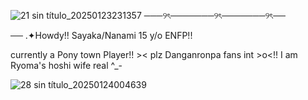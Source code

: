 ![21 sin título_20250123231357](https://github.com/user-attachments/assets/ce7b5ef3-3801-414a-9e1d-8a71a2b53c4e)
───୨ৎ───────୨ৎ───────୨ৎ──

── .✦Howdy!! Sayaka/Nanami
     15 y/o ENFP!!

currently a Pony town Player!! ><
 plz Danganronpa fans int >o<!!
I am Ryoma's hoshi wife real ^_-

![28 sin título_20250124004639](https://github.com/user-attachments/assets/6179d710-0835-4c99-840f-b797eec914ba)
